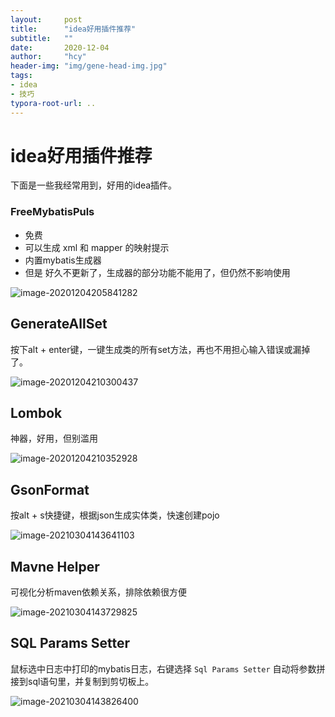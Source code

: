 ```yaml
---
layout:     post
title:      "idea好用插件推荐"
subtitle:   ""
date:       2020-12-04
author:     "hcy"
header-img: "img/gene-head-img.jpg"
tags:
- idea
- 技巧
typora-root-url: ..
---
```




# idea好用插件推荐



下面是一些我经常用到，好用的idea插件。

### FreeMybatisPuls

- 免费
- 可以生成 xml 和 mapper 的映射提示
- 内置mybatis生成器
- 但是 好久不更新了，生成器的部分功能不能用了，但仍然不影响使用





![image-20201204205841282](/img/in/2020-12-04-idea好用插件推荐/image-20201204205841282.png)





## GenerateAllSet

按下alt + enter键，一键生成类的所有set方法，再也不用担心输入错误或漏掉了。

![image-20201204210300437](/img/in/2020-12-04-idea好用插件推荐/image-20201204210300437.png)

## Lombok
神器，好用，但别滥用

![image-20201204210352928](/img/in/2020-12-04-idea好用插件推荐/image-20201204210352928.png)





## GsonFormat

按alt + s快捷键，根据json生成实体类，快速创建pojo





![image-20210304143641103](/img/in/2020-12-04-idea好用插件推荐/image-20210304143641103.png)





## Mavne Helper

可视化分析maven依赖关系，排除依赖很方便

![image-20210304143729825](/img/in/2020-12-04-idea好用插件推荐/image-20210304143729825.png)



## SQL Params Setter

鼠标选中日志中打印的mybatis日志，右键选择 `Sql Params Setter` 自动将参数拼接到sql语句里，并复制到剪切板上。



![image-20210304143826400](/img/in/2020-12-04-idea好用插件推荐/image-20210304143826400.png)



